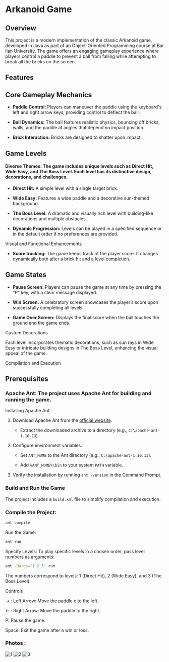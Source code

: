 # Arkanoid Game

## Overview

This project is a modern implementation of the classic Arkanoid game, developed in Java as part of an Object-Oriented Programming course at Bar Ilan University. The game offers an engaging gameplay experience where players control a paddle to prevent a ball from falling while attempting to break all the bricks on the screen.

## Features

## Core Gameplay Mechanics

- **Paddle Control:** Players can maneuver the paddle using the keyboard's left and right arrow keys, providing control to deflect the ball.

- **Ball Dynamics:** The ball features realistic physics, bouncing off bricks, walls, and the paddle at angles that depend on impact position.

- **Brick Interaction:** Bricks are designed to shatter upon impact.

## Game Levels

#### Diverse Themes: The game includes unique levels such as Direct Hit, Wide Easy, and The Boss Level. Each level has its distinctive design, decorations, and challenges.

- **Direct Hit:** A simple level with a single target brick.

- **Wide Easy:** Features a wide paddle and a decorative sun-themed background.

- **The Boss Level:** A dramatic and visually rich level with building-like decorations and multiple obstacles.

- **Dynamic Progression:** Levels can be played in a specified sequence or in the default order if no preferences are provided.

Visual and Functional Enhancements

- **Score tracking:** The game keeps track of the player score. It changes dynamically both after a brick hit and a level completion.

## Game States

- **Pause Screen:** Players can pause the game at any time by pressing the "P" key, with a clear message displayed.

- **Win Screen:** A celebratory screen showcases the player’s score upon successfully completing all levels.

- **Game Over Screen:** Displays the final score when the ball touches the ground and the game ends.

Custom Decorations

Each level incorporates thematic decorations, such as sun rays in Wide Easy or intricate building designs in The Boss Level, enhancing the visual appeal of the game.

Compilation and Execution

## Prerequisites

### Apache Ant: The project uses Apache Ant for building and running the game.

Installing Apache Ant

1. Download Apache Ant from the [official website](https://ant.apache.org/bindownload.cgi).

     * Extract the downloaded archive to a directory (e.g., `C:\apache-ant-1.10.13`).

2. Configure environment variables:

    * Set `ANT_HOME` to the Ant directory (e.g., `C:\apache-ant-1.10.13`).

    * Add `%ANT_HOME%\bin` to your system `PATH` variable.

3. Verify the installation by running `ant -version` in the Command Prompt.

### Build and Run the Game

The project includes a `build.xml` file to simplify compilation and execution.

### Compile the Project:
```bash
ant compile
```
Run the Game:
```bash
ant run
```
Specify Levels:
To play specific levels in a chosen order, pass level numbers as arguments:
```bash
ant -Dargs="1 2 3" run
```
The numbers correspond to levels: 1 (Direct Hit), 2 (Wide Easy), and 3 (The Boss Level).

Controls

-> : Left Arrow: Move the paddle
e to the left.

<- : Right Arrow: Move the paddle to the right.

P: Pause the game.

Space: Exit the game after a win or loss.

### Photos :
![1](https://github.com/user-attachments/assets/c1895001-af0b-4b08-ae85-3a79b2bfc10e)
![2](https://github.com/user-attachments/assets/f4d86bb0-a63c-4849-80c2-0ae0624ee13f)
![3](https://github.com/user-attachments/assets/9ae2398e-665b-41f3-9e39-2ca1afe079b5)
